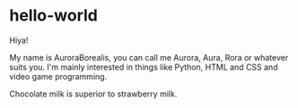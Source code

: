 # hello-world

Hiya!

My name is AuroraBorealis, you can call me Aurora, Aura, Rora or whatever suits you.
I'm mainly interested in things like Python, HTML and CSS and video game programming.

Chocolate milk is superior to strawberry milk.
